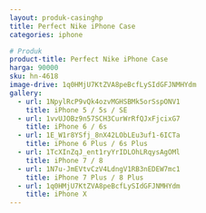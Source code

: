 ```yaml
---
layout: produk-casinghp
title: Perfect Nike iPhone Case
categories: iphone

# Produk
product-title: Perfect Nike iPhone Case
harga: 90000
sku: hn-4618
image-drive: 1q0HMjU7KtZVA8peBcfLySIdGFJNMHYdm
gallery:
  - url: 1NpylRcP9vQk4ozvMGHSBMk5orSspONV1
    title: iPhone 5 / 5s / SE
  - url: 1vvUJOBz9n57SCH3CurWrRfQJxFjcixG7
    title: iPhone 6 / 6s
  - url: 1E_W1r8YSfj_8nX42LObLEu3uf1-6ICTa
    title: iPhone 6 Plus / 6s Plus
  - url: 1TcXInZqJ_ent1ryYrIDLOhLRqysAgOMl
    title: iPhone 7 / 8
  - url: 1N7u-JmEVtvCzV4LdngV1RB3nEDEW7mc1
    title: iPhone 7 Plus / 8 Plus
  - url: 1q0HMjU7KtZVA8peBcfLySIdGFJNMHYdm
    title: iPhone X
---
```

